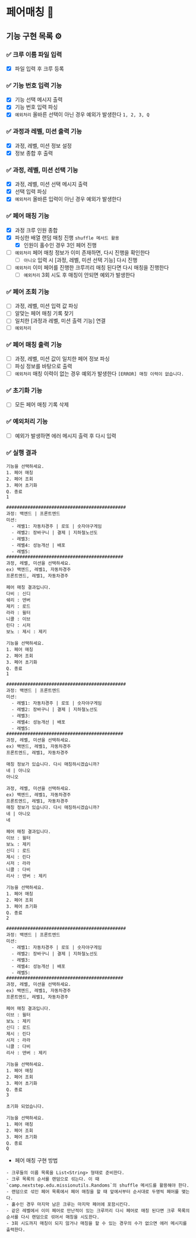 # 페어매칭 👯

## 기능 구현 목록 ⚙️

### ✅ 크루 이름 파일 입력
- [x] 파일 입력 후 크루 등록

### ✅ 기능 번호 입력 기능
- [x] 기능 선택 메시지 출력
- [x] 기능 번호 입력 파싱
- [x] `예외처리` 올바른 선택이 아닌 경우 예외가 발생한다 `1, 2, 3, Q`

### ✅ 과정과 레벨, 미션 출력 기능
- [x] 과정, 레벨, 미션 정보 설정
- [x] 정보 종합 후 출력

### ✅ 과정, 레벨, 미션 선택 기능
- [x] 과정, 레벨, 미션 선택 메시지 출력
- [x] 선택 입력 파싱
- [x] `예외처리` 올바른 입력이 아닌 경우 예외가 발생한다

### ✅ 페어 매칭 기능
- [x] 과정 크루 인원 종합
- [x] 파싱한 배열 랜덤 매칭 진행 `shuffle 메서드 활용`
    - [x] 인원이 홀수인 경우 3인 페어 진행
- [ ] `예외처리` 페어 매칭 정보가 이미 존재하면, 다시 진행을 확인한다
    - [ ] `아니오` 입력 시 [과정, 레벨, 미션 선택 기능] 다시 진행
- [ ] `예외처리` 이미 페어를 진행한 크루끼리 매칭 된다면 다시 매칭을 진행한다
    - [ ] `예외처리` 3회 시도 후 매칭이 안되면 예외가 발생한다

### ✅ 페어 조회 기능
- [ ] 과정, 레벨, 미션 입력 값 파싱
- [ ] 알맞는 페어 매칭 기록 찾기
- [ ] 일치한 [과정과 레벨, 미션 출력 기능] 연결
- [ ] `예외처리` 

### ✅ 페어 매칭 출력 기능
- [ ] 과정, 레벨, 미션 값이 일치한 페어 정보 파싱
- [ ] 파싱 정보를 바탕으로 출력
- [ ] `예외처리` 매칭 이력이 없는 경우 예외가 발생한다 `[ERROR] 매칭 이력이 없습니다.`

### ✅ 초기화 기능
- [ ] 모든 페어 매칭 기록 삭제

### ✅ 예외처리 기능
- [ ] 예외가 발생하면 에러 메시지 출력 후 다시 입력 

### ✅ 실행 결과
```
기능을 선택하세요.
1. 페어 매칭
2. 페어 조회
3. 페어 초기화
Q. 종료
1

#############################################
과정: 백엔드 | 프론트엔드
미션:
  - 레벨1: 자동차경주 | 로또 | 숫자야구게임
  - 레벨2: 장바구니 | 결제 | 지하철노선도
  - 레벨3:
  - 레벨4: 성능개선 | 배포
  - 레벨5:
############################################
과정, 레벨, 미션을 선택하세요.
ex) 백엔드, 레벨1, 자동차경주
프론트엔드, 레벨1, 자동차경주

페어 매칭 결과입니다.
다비 : 신디
쉐리 : 덴버
제키 : 로드
라라 : 윌터
니콜 : 이브
린다 : 시저
보노 : 제시 : 제키

기능을 선택하세요.
1. 페어 매칭
2. 페어 조회
3. 페어 초기화
Q. 종료
1

#############################################
과정: 백엔드 | 프론트엔드
미션:
  - 레벨1: 자동차경주 | 로또 | 숫자야구게임
  - 레벨2: 장바구니 | 결제 | 지하철노선도
  - 레벨3:
  - 레벨4: 성능개선 | 배포
  - 레벨5:
############################################
과정, 레벨, 미션을 선택하세요.
ex) 백엔드, 레벨1, 자동차경주
프론트엔드, 레벨1, 자동차경주

매칭 정보가 있습니다. 다시 매칭하시겠습니까?
네 | 아니오
아니오

과정, 레벨, 미션을 선택하세요.
ex) 백엔드, 레벨1, 자동차경주
프론트엔드, 레벨1, 자동차경주
매칭 정보가 있습니다. 다시 매칭하시겠습니까?
네 | 아니오
네

페어 매칭 결과입니다.
이브 : 윌터
보노 : 제키
신디 : 로드
제시 : 린다
시저 : 라라
니콜 : 다비
리사 : 덴버 : 제키

기능을 선택하세요.
1. 페어 매칭
2. 페어 조회
3. 페어 초기화
Q. 종료
2

#############################################
과정: 백엔드 | 프론트엔드
미션:
  - 레벨1: 자동차경주 | 로또 | 숫자야구게임
  - 레벨2: 장바구니 | 결제 | 지하철노선도
  - 레벨3:
  - 레벨4: 성능개선 | 배포
  - 레벨5:
############################################
과정, 레벨, 미션을 선택하세요.
ex) 백엔드, 레벨1, 자동차경주
프론트엔드, 레벨1, 자동차경주

페어 매칭 결과입니다.
이브 : 윌터
보노 : 제키
신디 : 로드
제시 : 린다
시저 : 라라
니콜 : 다비
리사 : 덴버 : 제키

기능을 선택하세요.
1. 페어 매칭
2. 페어 조회
3. 페어 초기화
Q. 종료
3

초기화 되었습니다.

기능을 선택하세요.
1. 페어 매칭
2. 페어 조회
3. 페어 초기화
Q. 종료
Q
```

- 페어 매칭 구현 방법
```
- 크루들의 이름 목록을 List<String> 형태로 준비한다.
- 크루 목록의 순서를 랜덤으로 섞는다. 이 때 `camp.nextstep.edu.missionutils.Randoms`의 shuffle 메서드를 활용해야 한다.
- 랜덤으로 섞인 페어 목록에서 페어 매칭을 할 때 앞에서부터 순서대로 두명씩 페어를 맺는다.
- 홀수인 경우 마지막 남은 크루는 마지막 페어에 포함시킨다.
- 같은 레벨에서 이미 페어로 만난적이 있는 크루끼리 다시 페어로 매칭 된다면 크루 목록의 순서를 다시 랜덤으로 섞어서 매칭을 시도한다.
- 3회 시도까지 매칭이 되지 않거나 매칭을 할 수 있는 경우의 수가 없으면 에러 메시지를 출력한다.

```